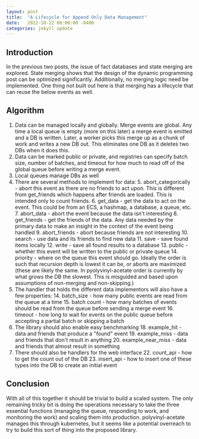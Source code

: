 ```yaml
---
layout: post
title:  "A Lifecycle for Append Only Data Management"
date:   2022-10-22 00:00:00 -0400
categories: jekyll update
---
```


## Introduction
In the previous two posts, the issue of fact databases and state merging are explored. State merging shows that the design of the dynamic programming post can be optimized significantly. Additionally, no merging logic need be implemented. One thing not built out here is that merging has a lifecycle that can reuse the below events as well.


## Algorithm
1. Data can be managed locally and globally. Merge events are global. Any time a local queue is empty (more on this later) a merge event is emitted and a DB is written. Later, a worker picks this merge up as a chunk of work and writes a new DB out. This eliminates one DB as it deletes two DBs when it does this.
2. Data can be marked public or private, and registries can specify batch size, number of batches, and timeout for how much to read off of the global queue before writing a merge event.
3. Local queues manage DBs as well
4. There are several methods to implement for data:
    5. abort_categorically - abort this event as there are no friends to act upon. This is different from get_friends which happens after friends are loaded. This is intended only to count friends.
    6. get_data - get the data to act on the event. This could be from an ECS, a hashmap, a database, a queue, etc.
    7. abort_data - abort the event because the data isn't interesting
    8. get_friends - get the friends of the data. Any data needed by the primary data to make an insight in the context of the event being handled
    9. abort_friends - abort because friends are not interesting
    10. search - use data and its friends to find new data
    11. save - save found items locally
    12. write - save all found results to a database
    13. public - whether this event will be written to the public or private queue
    14. priority - where on the queue this event should go. Ideally the order is such that recursion depth is lowest it can be, or aborts are maximized (these are likely the same. In pyolyvinyl-acetate order is currently by what grows the DB the slowest. This is misguided and based upon assumptions of non-merging and non-skipping.)
13. The handler that holds the different data implementors will also have a few properties:
    14. batch_size - how many public events are read from the queue at a time
    15. batch count - how many batches of events should be read from the queue before sending a merge event
    16. timeout - how long to wait for events on the public queue before accepting a partial batch or skipping a batch
17. The library should also enable easy benchmarking
    18. example_hit - data and friends that produce a "found" event
    19. example_miss - data and friends that don't result in anything
    20. example_near_miss - data and friends that almost result in something
21. There should also be handlers for the web interface
    22. count_api - how to get the count out of the DB
    23. insert_api - how to insert one of these types into the DB to create an initial event


## Conclusion
With all of this together it should be trivial to build a scaled system. The only remaining tricky bit is doing the operations necessary to take the three essential functions (managing the queue, responding to work, and monitoring the work) and scaling them into production. polyvinyl-acetate manages this through kubernetes, but it seems like a potential overreach to try to build this sort of thing into the proposed library.